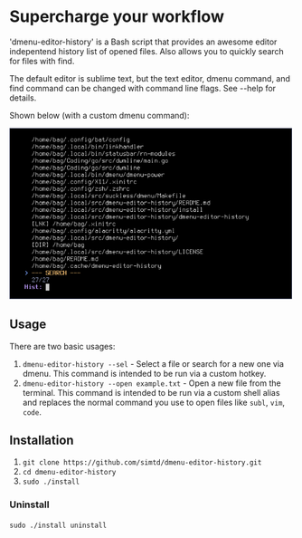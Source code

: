 # Supercharge your workflow

'dmenu-editor-history' is a Bash script that provides an awesome editor indepentend history list of opened files. Also allows you to quickly search for files with find.

The default editor is sublime text, but the text editor, dmenu command, and find command can be changed with command line flags. See --help for details.

Shown below (with a custom dmenu command):

<img src="https://github.com/simtd/dmenu-editor-history/blob/main/img.png" width="500" />

## Usage

There are two basic usages:

1) `dmenu-editor-history --sel` - Select a file or search for a new one via dmenu. This command is intended to be run via a custom hotkey.
2) `dmenu-editor-history --open example.txt` - Open a new file from the terminal. This command is intended to be run via a custom shell alias and replaces the normal command you use to open files like `subl`, `vim`, `code`.

## Installation

1) `git clone https://github.com/simtd/dmenu-editor-history.git`
2) `cd dmenu-editor-history`
3) `sudo ./install`

### Uninstall

`sudo ./install uninstall`
